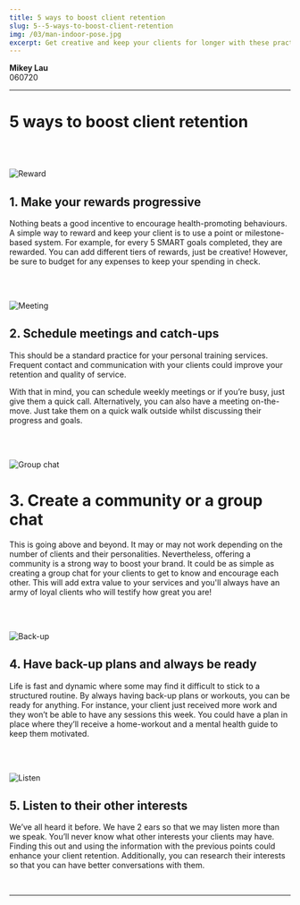 ```yaml
---
title: 5 ways to boost client retention
slug: 5--5-ways-to-boost-client-retention
img: /03/man-indoor-pose.jpg
excerpt: Get creative and keep your clients for longer with these practical techniques.
---
```


**Mikey Lau**  
060720

---

# 5 ways to boost client retention

<br><br>

![Reward](/blog-img/05/reward.svg)

## 1. Make your rewards progressive

Nothing beats a good incentive to encourage health-promoting behaviours. A simple way to reward and keep your client is to use a point or milestone-based system. For example, for every 5 SMART goals completed, they are rewarded. You can add different tiers of rewards, just be creative! However, be sure to budget for any expenses to keep your spending in check.

<br><br>

![Meeting](/blog-img/05/meeting.svg)

## 2. Schedule meetings and catch-ups

This should be a standard practice for your personal training services. Frequent contact and communication with your clients could improve your retention and quality of service.

With that in mind, you can schedule weekly meetings or if you’re busy, just give them a quick call. Alternatively, you can also have a meeting on-the-move. Just take them on a quick walk outside whilst discussing their progress and goals.

<br><br>

![Group chat](/blog-img/05/group-chat.svg)

# 3. Create a community or a group chat

This is going above and beyond. It may or may not work depending on the number of clients and their personalities. Nevertheless, offering a community is a strong way to boost your brand. It could be as simple as creating a group chat for your clients to get to know and encourage each other. This will add extra value to your services and you'll always have an army of loyal clients who will testify how great you are!

<br><br>

![Back-up](/blog-img/05/back-up.svg)

## 4. Have back-up plans and always be ready

Life is fast and dynamic where some may find it difficult to stick to a structured routine. By always having back-up plans or workouts, you can be ready for anything. For instance, your client just received more work and they won’t be able to have any sessions this week. You could have a plan in place where they’ll receive a home-workout and a mental health guide to keep them motivated.

<br><br>

![Listen](/blog-img/05/listen.svg)

## 5. Listen to their other interests

We’ve all heard it before. We have 2 ears so that we may listen more than we speak.  You’ll never know what other interests your clients may have. Finding this out and using the information with the previous points could enhance your client retention. Additionally, you can research their interests so that you can have better conversations with them.

<br>

---
